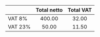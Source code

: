 | | Total netto | Total VAT |
|:--------------|:------------:|:----------:|
| VAT 8% | 400.00 | 32.00 |
| VAT 23% | 50.00 | 11.50 |
